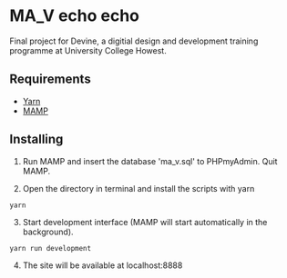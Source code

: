 # MA_V echo echo

Final project for Devine, a digitial design and development training programme at University College Howest.

## Requirements

* [Yarn](https://yarnpkg.com/lang/en/)
* [MAMP](https://www.mamp.info/en/)

## Installing

1. Run MAMP and insert the database 'ma_v.sql' to PHPmyAdmin. Quit MAMP.

2.  Open the directory in terminal and install the scripts with yarn

```
yarn
```

3.  Start development interface (MAMP will start automatically in the background).

```
yarn run development
```

4.  The site will be available at localhost:8888



